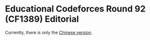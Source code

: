 # Educational Codeforces Round 92 (CF1389) Editorial

Currently, there is only the [Chinese version](/editorial/codeforces/1389/).

<Utterances />
